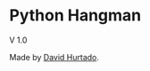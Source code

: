 # Python Hangman

V 1.0

Made by [David Hurtado](https://twitter.com/santigo171 "David Hurtado").

<!-- ## Install the game

## Contribute -->
